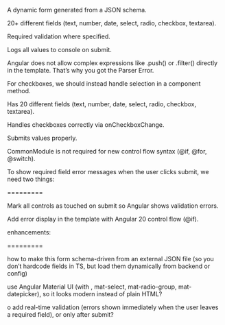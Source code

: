 A dynamic form generated from a JSON schema.

20+ different fields (text, number, date, select, radio, checkbox, textarea).

Required validation where specified.

Logs all values to console on submit.

Angular does not allow complex expressions like .push() or .filter() directly in the template.
That’s why you got the Parser Error.

For checkboxes, we should instead handle selection in a component method.

Has 20 different fields (text, number, date, select, radio, checkbox, textarea).

Handles checkboxes correctly via onCheckboxChange.

Submits values properly.

CommonModule is not required for new control flow syntax (@if, @for, @switch).

To show required field error messages when the user clicks submit, we need two things:

=========

Mark all controls as touched on submit so Angular shows validation errors.

Add error display in the template with Angular 20 control flow (@if).

enhancements:

=========

how to make this form schema-driven from an external JSON file (so you don’t hardcode fields in TS, but load them dynamically from backend or config)

use Angular Material UI (with <mat-form-field>, mat-select, mat-radio-group, mat-datepicker), so it looks modern instead of plain HTML?

o add real-time validation (errors shown immediately when the user leaves a required field), or only after submit?
